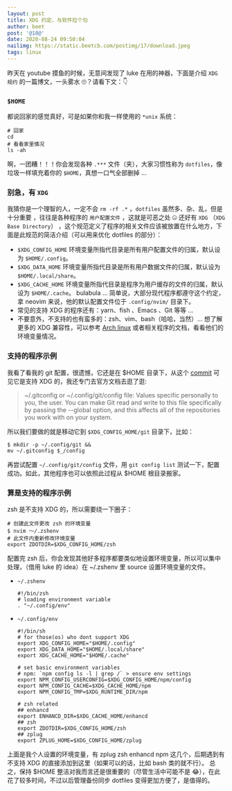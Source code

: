 ```yaml
---
layout: post
title: XDG 约定，与软件拉个勾
author: beet
post: '@18@'
date: 2020-08-24 09:50:04
nailimg: https://static.beetcb.com/postimg/17/download.jpeg
tags: linux
---
```


昨天在 youtube 摸鱼的时候，无意间发现了 luke 在用的神器，下面是介绍 `XDG 规约` 的一篇博文，一头雾水 🙄？请看下文：👇

### `$HOME`

都说回家的感觉真好，可是如果你和我一样使用的 `*unix` 系统：

```shell
# 回家
cd
# 看看家里情况
ls -ah
```

啊，一团糟！！！你会发现各种 `.***` 文件（夹），大家习惯性称为 `dotfiles`，像垃圾一样填充着你的 `$HOME`，真想一口气全部删掉 ...

### 别急，有 `XDG`

我猜你是一个理智的人，一定不会 `rm -rf .*` ，`dotfiles` 虽然多、杂、乱，但是十分重要 ，往往是各种程序的 `用户配置文件` ，这就是可恶之处 🤐
还好有 `XDG` （`XDG Base Directory`） ，这个规范定义了程序的相关文件应该被放置在什么地方，下面是此规范的简洁介绍（可以用来优化 dotfiles 的部分）：

- `$XDG_CONFIG_HOME` 环境变量所指代目录是所有用户配置文件的归属，默认设为 `$HOME/.config`。
- `$XDG_DATA_HOME` 环境变量所指代目录是所有用户数据文件的归属，默认设为 `$HOME/.local/share`。
- `$XDG_CACHE_HOME` 环境变量所指代目录是程序为用户缓存的文件的归属，默认设为 `$HOME/.cache`。
  bulabula ... 简单说，大部分现代程序都遵守这个约定，拿 neovim 来说，他的默认配置文件位于 `.config/nvim/` 目录下。
- 常见的支持 XDG 的程序还有：yarn、fish 、Emacs 、Git 等等 ...
- 不要意外，不支持的也有蛮多的：zsh、vim、bash（哈哈，当然）...
  想了解更多的 XDG 兼容性，可以参考 [Arch linux](https://wiki.archlinux.org/index.php/XDG_Base_Directory) 或者相关程序的文档，看看他们的环境变量情况。

### 支持的程序示例

我看了看我的 git 配置，很遗憾，它还是在 \$HOME 目录下，从这个 [commit](https://github.com/git/git/commit/0d94427) 可见它是支持 XDG 的，我还专门去官方文档去逛了逛:

> ~/.gitconfig or ~/.config/git/config file: Values specific personally to you, the user. You can make Git read and write to this file specifically by passing the --global option, and this affects all of the repositories you work with on your system.

所以我们要做的就是移动它到 `$XDG_CONFIG_HOME/git` 目录下，比如：

```shell
$ mkdir -p ~/.config/git &&
mv ~/.gitconfig $_/config
```

再尝试配置 `~/.config/git/config` 文件，用 `git config list` 测试一下，配置成功。如此，其他程序也可以依照此过程从 \$HOME 根目录搬家。

### 算是支持的程序示例

zsh 是不支持 XDG 的，所以需要绕一下圈子：

```shell
# 创建此文件更改 zsh 的环境变量
$ nvim ～/.zshenv
# 此文件内重新修改环境变量
export ZDOTDIR=$XDG_CONFIG_HOME/zsh
```

配置完 zsh 后，你会发现其他好多程序都要类似地设置环境变量，所以可以集中处理，（借用 luke 的 idea）在 ~/.zshenv 里 source 设置环境变量的文件。

- `~/.zshenv`

  ```shell
  #!/bin/zsh
  # loading environment variable
  . "~/.config/env"
  ```

- `~/.config/env`

  ```shell
  #!/bin/sh
  # for those(os) who dont support XDG
  export XDG_CONFIG_HOME="$HOME/.config"
  export XDG_DATA_HOME="$HOME/.local/share"
  export XDG_CACHE_HOME="$HOME/.cache"

  # set basic environment variables
  # npm: `npm config ls -l | grep /` > ensure env settings
  export NPM_CONFIG_USERCONFIG=$XDG_CONFIG_HOME/npm/config
  export NPM_CONFIG_CACHE=$XDG_CACHE_HOME/npm
  export NPM_CONFIG_TMP=$XDG_RUNTIME_DIR/npm

  # zsh related
  ## enhancd
  export ENHANCD_DIR=$XDG_CACHE_HOME/enhancd
  ## zsh
  export ZDOTDIR=$XDG_CONFIG_HOME/zsh
  ## zplug
  export ZPLUG_HOME=$XDG_CONFIG_HOME/zplug
  ```

上面是我个人设置的环境变量，有 zplug zsh enhancd npm 这几个，后期遇到有不支持 XDG 的直接添加到这里（如果可以的话，比如 bash 类的就不行）。
总之，保持 \$HOME 整洁对我而言还是很重要的（尽管生活中可能不是 😂），在此花了较多时间，不过以后管理备份同步 dotfiles 变得更加方便了，是值得的。
